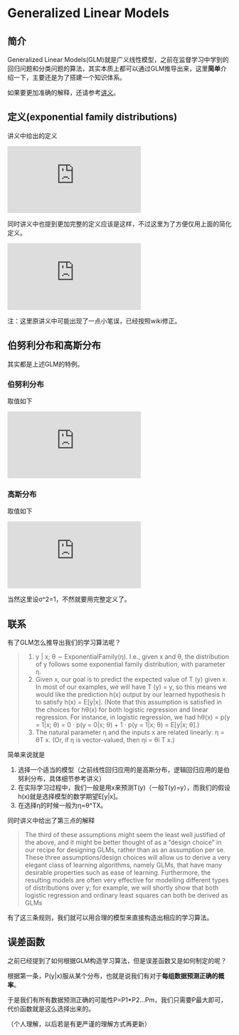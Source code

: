 # Generalized Linear Models

## 简介

Generalized Linear Models(GLM)就是广义线性模型，之前在监督学习中学到的回归问题和分类问题的算法，其实本质上都可以通过GLM推导出来，这里**简单**介绍一下，主要还是为了搭建一个知识体系。

如果要更加准确的解释，还请参考[讲义](http://cs229.stanford.edu/notes/cs229-notes1.pdf)。

## 定义(exponential family distributions)

讲义中给出的定义

![](http://latex.codecogs.com/gif.latex?p%28y%3B%5Ceta%29%20%3D%20b%28y%29e%5E%7B%5Ceta%5E%7BT%7DT%28y%29-a%28%5Ceta%29%7D)

同时讲义中也提到更加完整的定义应该是这样，不过这里为了方便仅用上面的简化定义。

![](http://latex.codecogs.com/gif.latex?p%28y%3B%5Ceta%2C%5Ctau%29%20%3D%20b%28y%2C%20%5Ctau%29e%5E%7B%5Cfrac%20%7B%5Ceta%5E%7BT%7DT%28y%29-a%28%5Ceta%29%7D%7Bc%28%5Ctau%29%7D%7D)

注：这里原讲义中可能出现了一点小笔误，已经按照wiki修正。

## 伯努利分布和高斯分布

其实都是上述GLM的特例。

### 伯努利分布

取值如下

![](http://latex.codecogs.com/gif.latex?%5Cbegin%7Baligned%7D%20%26%20%5Ceta%20%3D%20log%28%5Cphi/%281-%5Cphi%29%29%5C%5C%20%26%20T%28y%29%20%3D%20y%5C%5C%20%26%20a%28%5Ceta%29%20%3D%20-%20log%281-%5Cphi%29%5C%5C%20%26%20b%28y%29%20%3D%201%20%5Cend%7Balgned%7D)

### 高斯分布

取值如下

![](http://latex.codecogs.com/gif.latex?%5Cbegin%7Baligned%7D%20%26%20%5Ceta%20%3D%20%5Cmu%5C%5C%20%26%20T%28y%29%20%3D%20y%5C%5C%20%26%20a%28%5Ceta%29%20%3D%20%5Cmu%5E%7B2%7D/2%5C%5C%20%26%20b%28y%29%20%3D%20%281/%5Csqrt%7B2%5Cpi%7D%29e%5E%7B-y%5E%7B2%7D/2%7D%20%5Cend%7Balgned%7D)

当然这里设σ^2=1，不然就要用完整定义了。

## 联系

有了GLM怎么推导出我们的学习算法呢？

> 1. y | x; θ ∼ ExponentialFamily(η). I.e., given x and θ, the distribution of y follows some exponential family distribution, with parameter η.
> 2. Given x, our goal is to predict the expected value of T (y) given x. In most of our examples, we will have T (y) = y, so this means we would like the prediction h(x) output by our learned hypothesis h to satisfy h(x) = E[y|x]. (Note that this assumption is satisfied in the choices for hθ(x) for both logistic regression and linear regression. For instance, in logistic regression, we had hθ(x) = p(y = 1|x; θ) = 0 · p(y = 0|x; θ) + 1 · p(y = 1|x; θ) = E[y|x; θ].)
> 3. The natural parameter η and the inputs x are related linearly: η = θT x. (Or, if η is vector-valued, then ηi = θi T x.) 

简单来说就是

1. 选择一个适当的模型（之前线性回归应用的是高斯分布，逻辑回归应用的是伯努利分布，具体细节参考讲义）
2. 在实际学习过程中，我们一般是用x来预测T(y)（一般T(y)=y），而我们的假设h(x)就是选择模型的数学期望E[y|x]。
3. 在选择η的时候一般为η=θ^TX。

同时讲义中给出了第三点的解释

> The third of these assumptions might seem the least well justified of the above, and it might be better thought of as a “design choice” in our recipe for designing GLMs, rather than as an assumption per se. These three assumptions/design choices will allow us to derive a very elegant class of learning algorithms, namely GLMs, that have many desirable properties such as ease of learning. Furthermore, the resulting models are often very effective for modelling different types of distributions over y; for example, we will shortly show that both logistic regression and ordinary least squares can both be derived as GLMs 

有了这三条规则，我们就可以用合理的模型来直接构造出相应的学习算法。

## 误差函数

之前已经提到了如何根据GLM构造学习算法，但是误差函数又是如何制定的呢？

根据第一条，P(y|x)服从某个分布，也就是说我们有对于**每组数据预测正确的概率**。

于是我们有所有数据预测正确的可能性P=P1*P2...Pm，我们只需要P最大即可，代价函数就是这么选择出来的。

（个人理解，以后若是有更严谨的理解方式再更新）